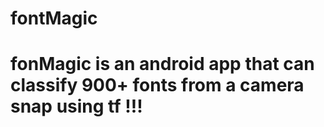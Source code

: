 # fontMagic
# fonMagic is an android app that can classify 900+ fonts from a camera snap using tf !!!
